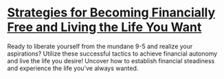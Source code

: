 
# [Strategies for Becoming Financially Free and Living the Life You Want](https://www.mindhaste.com/t/money-freedom/strategies-for-becoming-financially-free-and-living-the-life-you-want-591)

Ready to liberate yourself from the mundane 9-5 and realize your aspirations? Utilize these successful tactics to achieve financial autonomy and live the life you desire! Uncover how to establish financial steadiness and experience the life you've always wanted.
    
